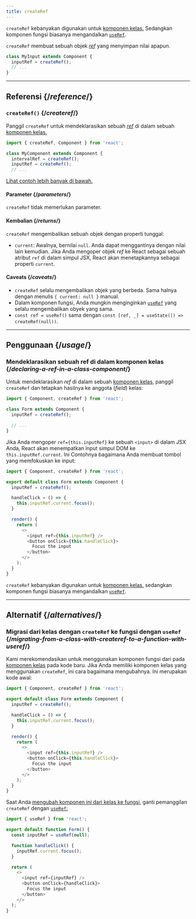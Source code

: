 ```yaml
---
title: createRef
---
```


<Pitfall>

`createRef` kebanyakan digunakan untuk [komponen kelas.](/reference/react/Component) Sedangkan komponen fungsi biasanya mengandalkan [`useRef`](/reference/react/useRef).

</Pitfall>

<Intro>

`createRef` membuat sebuah objek [*ref*](/learn/referencing-values-with-refs) yang menyimpan nilai apapun.

```js
class MyInput extends Component {
  inputRef = createRef();
  // ...
}
```

</Intro>

<InlineToc />

---

## Referensi {/*reference*/}

### `createRef()` {/*createref*/}

Panggil `createRef` untuk mendeklarasikan sebuah [*ref*](/learn/referencing-values-with-refs) di dalam sebuah [komponen kelas.](/reference/react/Component)

```js
import { createRef, Component } from 'react';

class MyComponent extends Component {
  intervalRef = createRef();
  inputRef = createRef();
  // ...
```

[Lihat contoh lebih banyak di bawah.](#usage)

#### Parameter {/*parameters*/}

`createRef` tidak memerlukan parameter.

#### Kembalian {/*returns*/}

`createRef` mengembalikan sebuah objek dengan properti tunggal:

* `current`: Awalnya, bernilai `null`. Anda dapat menggantinya dengan nilai lain kemudian. Jika Anda mengoper objek *ref* ke React sebagai sebuah atribut `ref` di dalam simpul JSX, React akan menetapkannya sebagai properti `current`.

#### Caveats {/*caveats*/}

* `createRef` selalu mengembalikan objek yang berbeda. Sama halnya dengan menulis `{ current: null }` manual.
* Dalam komponen fungsi, Anda mungkin menginginkan [`useRef`](/reference/react/useRef) yang selalu mengembalikan obyek yang sama.
* `const ref = useRef()` sama dengan `const [ref, _] = useState(() => createRef(null))`.

---

## Penggunaan {/*usage*/}

### Mendeklarasikan sebuah ref di dalam komponen kelas {/*declaring-a-ref-in-a-class-component*/}

Untuk mendeklarasikan *ref* di dalam sebuah [komponen kelas,](/reference/react/Component) panggil `createRef` dan tetapkan hasilnya ke anggota (*field*) kelas:

```js {4}
import { Component, createRef } from 'react';

class Form extends Component {
  inputRef = createRef();

  // ...
}
```

Jika Anda mengoper `ref={this.inputRef}` ke sebuah `<input>` di dalam JSX Anda, React akan menempatkan input simpul DOM ke `this.inputRef.current`. Ini Contohnya bagaimana Anda membuat tombol yang memfokuskan ke input:

<Sandpack>

```js
import { Component, createRef } from 'react';

export default class Form extends Component {
  inputRef = createRef();

  handleClick = () => {
    this.inputRef.current.focus();
  }

  render() {
    return (
      <>
        <input ref={this.inputRef} />
        <button onClick={this.handleClick}>
          Focus the input
        </button>
      </>
    );
  }
}
```

</Sandpack>

<Pitfall>

`createRef` kebanyakan digunakan untuk [komponen kelas.](/reference/react/Component) sedangkan komponen fungsi biasanya mengandalkan [`useRef`](/reference/react/useRef).

</Pitfall>

---

## Alternatif {/*alternatives*/}

### Migrasi dari kelas dengan `createRef` ke fungsi dengan `useRef` {/*migrating-from-a-class-with-createref-to-a-function-with-useref*/}

Kami merekomendasikan untuk menggunakan komponen fungsi dari pada [komponen kelas](/reference/react/Component) pada kode baru. Jika Anda memiliki komponen kelas yang menggunakan `createRef`, ini cara bagaimana mengubahnya. Ini merupakan kode awal:

<Sandpack>

```js
import { Component, createRef } from 'react';

export default class Form extends Component {
  inputRef = createRef();

  handleClick = () => {
    this.inputRef.current.focus();
  }

  render() {
    return (
      <>
        <input ref={this.inputRef} />
        <button onClick={this.handleClick}>
          Focus the input
        </button>
      </>
    );
  }
}
```

</Sandpack>

Saat Anda [mengubah komponen ini dari kelas ke fungsi,](/reference/react/Component#alternatives) ganti pemanggilan `createRef` dengan [`useRef`:](/reference/react/useRef)

<Sandpack>

```js
import { useRef } from 'react';

export default function Form() {
  const inputRef = useRef(null);

  function handleClick() {
    inputRef.current.focus();
  }

  return (
    <>
      <input ref={inputRef} />
      <button onClick={handleClick}>
        Focus the input
      </button>
    </>
  );
}
```

</Sandpack>
